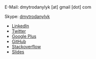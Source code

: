 
E-Mail: dmytrodanylyk [at] gmail [dot] com

Skype: [dmytrodanylyk](skype:dmytrodanylyk?call)

- [LinkedIn](https://ua.linkedin.com/in/dmytrodanylyk)
- [Twitter](https://twitter.com/dmytrodanylyk)
- [Google Plus](https://plus.google.com/+DmytroDanylyk)
- [GitHub](https://github.com/dmytrodanylyk)
- [Stackoverflow](http://stackoverflow.com/users/1056263/dmytro-danylyk)
- [Slides](https://slides.com/dmytrodanylyk)
